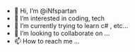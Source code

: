 - 👋 Hi, I’m @iNfspartan
- 👀 I’m interested in coding, tech
- 🌱 I’m currently trying to learn c# , etc...
- 💞️ I’m looking to collaborate on ...
- 📫 How to reach me ...

<!---
iNfspartan/iNfspartan is a ✨ special ✨ repository because its `README.md` (this file) appears on your GitHub profile.
You can click the Preview link to take a look at your changes.
--->
